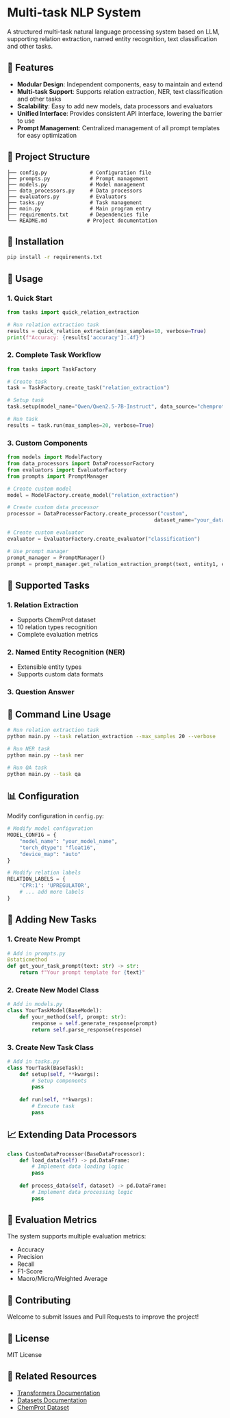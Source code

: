 # Multi-task NLP System

A structured multi-task natural language processing system based on LLM, supporting relation extraction, named entity recognition, text classification and other tasks.

## 🚀 Features

- **Modular Design**: Independent components, easy to maintain and extend
- **Multi-task Support**: Supports relation extraction, NER, text classification and other tasks
- **Scalability**: Easy to add new models, data processors and evaluators
- **Unified Interface**: Provides consistent API interface, lowering the barrier to use
- **Prompt Management**: Centralized management of all prompt templates for easy optimization

## 📁 Project Structure

```
├── config.py              # Configuration file
├── prompts.py             # Prompt management
├── models.py              # Model management
├── data_processors.py     # Data processors
├── evaluators.py          # Evaluators
├── tasks.py               # Task management
├── main.py                # Main program entry
├── requirements.txt       # Dependencies file
└── README.md             # Project documentation
```

## 🔧 Installation

```bash
pip install -r requirements.txt
```

## 📖 Usage

### 1. Quick Start

```python
from tasks import quick_relation_extraction

# Run relation extraction task
results = quick_relation_extraction(max_samples=10, verbose=True)
print(f"Accuracy: {results['accuracy']:.4f}")
```

### 2. Complete Task Workflow

```python
from tasks import TaskFactory

# Create task
task = TaskFactory.create_task("relation_extraction")

# Setup task
task.setup(model_name="Qwen/Qwen2.5-7B-Instruct", data_source="chemprot")

# Run task
results = task.run(max_samples=20, verbose=True)
```

### 3. Custom Components

```python
from models import ModelFactory
from data_processors import DataProcessorFactory
from evaluators import EvaluatorFactory
from prompts import PromptManager

# Create custom model
model = ModelFactory.create_model("relation_extraction")

# Create custom data processor
processor = DataProcessorFactory.create_processor("custom", 
                                                dataset_name="your_dataset")

# Create custom evaluator
evaluator = EvaluatorFactory.create_evaluator("classification")

# Use prompt manager
prompt_manager = PromptManager()
prompt = prompt_manager.get_relation_extraction_prompt(text, entity1, entity2)
```

## 🎯 Supported Tasks

### 1. Relation Extraction
- Supports ChemProt dataset
- 10 relation types recognition
- Complete evaluation metrics

### 2. Named Entity Recognition (NER)
- Extensible entity types
- Supports custom data formats

### 3. Question Answer

## 🔨 Command Line Usage

```bash
# Run relation extraction task
python main.py --task relation_extraction --max_samples 20 --verbose

# Run NER task
python main.py --task ner

# Run QA task
python main.py --task qa
```

## 📊 Configuration

Modify configuration in `config.py`:

```python
# Modify model configuration
MODEL_CONFIG = {
    "model_name": "your_model_name",
    "torch_dtype": "float16",
    "device_map": "auto"
}

# Modify relation labels
RELATION_LABELS = {
    'CPR:1': 'UPREGULATOR',
    # ... add more labels
}
```

## 🎨 Adding New Tasks

### 1. Create New Prompt

```python
# Add in prompts.py
@staticmethod
def get_your_task_prompt(text: str) -> str:
    return f"Your prompt template for {text}"
```

### 2. Create New Model Class

```python
# Add in models.py
class YourTaskModel(BaseModel):
    def your_method(self, prompt: str):
        response = self.generate_response(prompt)
        return self.parse_response(response)
```

### 3. Create New Task Class

```python
# Add in tasks.py
class YourTask(BaseTask):
    def setup(self, **kwargs):
        # Setup components
        pass
    
    def run(self, **kwargs):
        # Execute task
        pass
```

## 📈 Extending Data Processors

```python
class CustomDataProcessor(BaseDataProcessor):
    def load_data(self) -> pd.DataFrame:
        # Implement data loading logic
        pass
    
    def process_data(self, dataset) -> pd.DataFrame:
        # Implement data processing logic
        pass
```

## 📝 Evaluation Metrics

The system supports multiple evaluation metrics:
- Accuracy
- Precision
- Recall  
- F1-Score
- Macro/Micro/Weighted Average

## 🤝 Contributing

Welcome to submit Issues and Pull Requests to improve the project!

## 📄 License

MIT License

## 🔗 Related Resources

- [Transformers Documentation](https://huggingface.co/docs/transformers)
- [Datasets Documentation](https://huggingface.co/docs/datasets)
- [ChemProt Dataset](https://huggingface.co/datasets/bigbio/chemprot)
